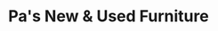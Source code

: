 ---
title: "Pa's New & Used Furniture"
url: /enniscorthy/pas-new-und-used-furniture/
shop: Möbel
---